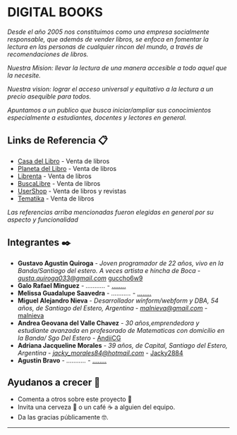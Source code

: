 # DIGITAL BOOKS

_Desde el año 2005 nos constituimos como una empresa socialmente responsable, que además de vender libros, se enfoca en fomentar la lectura en las personas de cualquier rincon del mundo, a través de recomendaciones de libros._

_Nuestra Mision: llevar la lectura de una manera accesible a todo aquel que la necesite._

_Nuestra vision: lograr el acceso universal y equitativo a la lectura a un precio asequible para todos._

_Apuntamos a un publico que busca iniciar/ampliar sus conocimientos especialmente a estudiantes, docentes y lectores en general._


## Links de Referencia 📋

* [Casa del Libro](https://www.casadellibro.com/) - Venta de libros
* [Planeta del Libro](https://www.planetadelibros.com.ar/) - Venta de libros
* [Librenta](https://www.librenta.com/) - Venta de libros
* [BuscaLibre](https://www.buscalibre.com.ar/) - Venta de libros
* [UserShop](https://usershop.redusers.com/ar/) - Venta de libros y revistas
* [Tematika](https://tematika.com) - Venta de libros

_Las referencias arriba mencionadas fueron elegidas en general por su aspecto y funcionalidad_

## Integrantes ✒️

* **Gustavo Agustin Quiroga** - *Joven programador de 22 años, vivo en la Banda/Santiago del estero. A veces artista e hincha de Boca* - *gusta.quiroga033@gmail.com* [guccho6w9](https://github.com/guccho6w9)
* **Galo Rafael Minguez** - *...........* - [........](https://github.com/.........)
* **Melissa Guadalupe Saavedra** - *...........* - [........](https://github.com/.........)
* **Miguel Alejandro Nieva** - *Desarrollador winform/webform y DBA, 54 años, de Santiago del Estero, Argentina* - *malnieva@gmail.com* - [malnieva](https://github.com/malnieva)
* **Andrea Geovana del Valle Chavez** - *30 años,emprendedora y estudiante avanzada en profesorado de Matematicas con domicilio en la Banda/ Sgo Del Estero* - [AndiiCG](https://github.com/AndiiCG)
* **Adriana Jacqueline Morales** - *39 años, de Capital, Santiago del Estero, Argentina* - *jacky_morales84@hotmail.com* - [Jacky2884](https://github.com/Jacky2884)
* **Agustin Bravo** - *...........* - [........](https://github.com/.........)


## Ayudanos a crecer 🎁

* Comenta a otros sobre este proyecto 📢
* Invita una cerveza 🍺 o un café ☕ a alguien del equipo. 
* Da las gracias públicamente 🤓.


---

